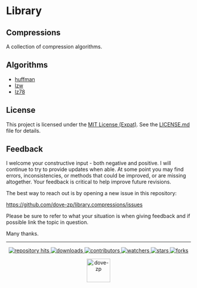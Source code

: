 
# Library
## Compressions

A collection of compression algorithms.

## Algorithms

* [huffman](https://github.com/dove-zp/library.compressions/tree/huffman)
* [lzw](https://github.com/dove-zp/library.compressions/tree/lzw)
* [lz78](https://github.com/dove-zp/library.compressions/tree/lz78)
## License

This project is licensed under the [MIT License (Expat)](https://tldrlegal.com/license/mit-license). See the [LICENSE.md](./LICENSE.md) file for details.

<!--  -->

## Feedback

I welcome your constructive input - both negative and positive. I will continue to try to provide updates when able. At some point you may find errors, inconsistencies, or methods that could be improved, or are missing altogether. Your feedback is critical to help improve future revisions.

The best way to reach out is by opening a new issue in this repository:

https://github.com/dove-zp/library.compressions/issues

Please be sure to refer to what your situation is when giving feedback and if possible link the topic in question.

Many thanks.

<hr/>

<p align="center">
  <p align="center">
    <a href="https://hits.seeyoufarm.com/api/count/graph/dailyhits.svg?url=https://github.com/dove-zp/library.compressions">
      <img src="https://hits.seeyoufarm.com/api/count/incr/badge.svg?url=https%3A%2F%2Fgithub.com%2Fdove-zp%2Flibrary.compressions&count_bg=%2379C83D&title_bg=%23555555&icon=&icon_color=%23E7E7E7&title=hits&edge_flat=true" alt="repository hits">
    </a>
    <a href="https://github.com/dove-zp/library.compressions/releases">
      <img src="https://img.shields.io/github/downloads/dove-zp/library.compressions/total?style=flat-square" alt="downloads"/>
    </a>
    <a href="https://github.com/dove-zp/library.compressions/graphs/contributors">
      <img src="https://img.shields.io/github/contributors/dove-zp/library.compressions?style=flat-square" alt="contributors"/>
    </a>
    <a href="https://github.com/dove-zp/library.compressions/watchers">
      <img src="https://img.shields.io/github/watchers/dove-zp/library.compressions?style=flat-square" alt="watchers"/>
    </a>
    <a href="https://github.com/dove-zp/library.compressions/stargazers">
      <img src="https://img.shields.io/github/stars/dove-zp/library.compressions?style=flat-square" alt="stars"/>
    </a>
    <a href="https://github.com/dove-zp/library.compressions/network/members">
      <img src="https://img.shields.io/github/forks/dove-zp/library.compressions?style=flat-square" alt="forks"/>
    </a>
  </p>
</p>

<p align="center">
  <a href="https://github.com/dove-zp">
    <img width="64" heigth="64" src="https://avatars.githubusercontent.com/u/89095890" alt="dove-zp"/>
  </a>  
</p>

